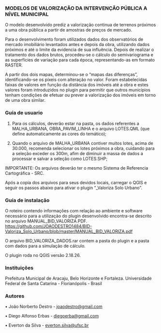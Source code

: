 ### MODELOS DE VALORIZAÇÃO DA INTERVENÇÃO PÚBLICA A NÍVEL MUNICIPAL

O modelo desenvolvido prediz a valorização continua de terrenos próximos a uma obra pública a partir de amostras de preços de mercado. 

Para o desenvolvimento foram utilizados dados dos observatórios de mercado imobiliário levantados antes e depois da obra, utilizando dados próximos e até o limite da evidencia de sua influência.
Depois de realizar o tratamento dos dados brutos, procedeu-se o cálculo do semivariograma e as superfícies de variação para cada época, representando-as em formato RASTER. 

A partir dos dois mapas, determinou-se o “mapas das diferenças”, identificando-se os píxeis com alteração no valor. Foram estabelecidas faixas de valores em função da distância dos imóveis até a obra e estes valores foram introduzidos no plugin para permitir que outros municípios tenham condições de efetuar ou prever a valorização dos imóveis em torno de uma obra similar.

### Guía de usuario

1) Para os cálculos, deverão estar na pasta, os dados referentes a 	MALHA_URBANA, OBRA_PAVIM_LINHA e o arquivo LOTES.QML (que 	define automaticamente as cores do temático);

2) Quando o arquivo de MALHA_URBANA contiver muitos lotes, acima de 	30.000, recomenda selecionar os lotes próximos a obra, cuidando
	 para a seleção exceder os 300m, afim de diminuir a massa de dados
 	a processar e salvar a seleção como LOTES.SHP;

IMPORTANTE: Os arquivos deverão ter o mesmo Sistema de Referencia 	Cartográfica - SRC.

Após a copia dos arquivos para seus devidos locais, carregar o QGIS e seguir os passos abaixo para ativar o plugin “_Valoriza Solo Urbano”.


### Guía de instalação

O roteiro contendo informações com relação ao ambiente e software necessário para a utilização do plugin desenvolvido encontra-se descrito no arquivo MANUAL_BID_VALORIZA.PDF. 
https://github.com/JOAODESTRO1484/BID-Valoriza_Solo_Urbano/blob/master/MANUAL_BID_VALORIZA.pdf

O arquivo BID_VALORIZA_DADOS.rar contem a pasta do plugin e a pasta com dados para a simulação de cálculo.

O plugin roda no QGIS versão 2.18.26.

### Instituições
Prefeitura Municipal de Aracaju, Belo Horizonte e Fortaleza.
Universidade Federal de Santa Catarina - Florianópolis - Brasil

### Autores

•	João Norberto Destro - joaodestro@gmail.com

•	Diego Alfonso Erbas - diegoerba@gmail.com

•	Everton da Silva - everton.silva@ufsc.br
